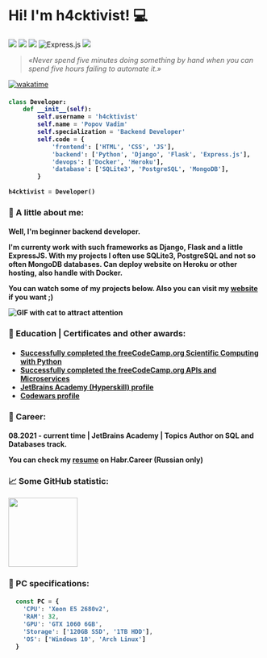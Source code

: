 # Hi! I'm h4cktivist! :computer:


![](https://camo.githubusercontent.com/9dbab015253bcd1874aa70e86eb8d6931fd0bff0295a3ef44ef9558e116717f0/68747470733a2f2f696d672e736869656c64732e696f2f62616467652f2d4769742d4630353033323f6c6f676f3d476974267374796c653d666f722d7468652d6261646765266c6f676f436f6c6f723d7768697465)
![](https://camo.githubusercontent.com/9dba3de3e1f156e64977675a58069488ee4550ad887bbd56283ec3fa1dc45c57/68747470733a2f2f696d672e736869656c64732e696f2f62616467652f2d666c61736b2d3030303030303f6c6f676f3d466c61736b267374796c653d666f722d7468652d6261646765266c6f676f436f6c6f723d7768697465)
![](https://camo.githubusercontent.com/5ebc8bbbe9179d0121ed4e660ca60fd4e8e90e4d6ff1a44ca81ab8e6d915ca96/68747470733a2f2f696d672e736869656c64732e696f2f62616467652f2d446a616e676f2d3039324532303f6c6f676f3d446a616e676f267374796c653d666f722d7468652d6261646765266c6f676f436f6c6f723d7768697465)
<img alt="Express.js" src="https://img.shields.io/badge/express.js-%23404d59.svg?style=for-the-badge&logo=express&logoColor=%2361DAFB"/>
![](https://camo.githubusercontent.com/d40d6f0509d60cce1c08408421569b50557015f8490aea945dd26ca496b96bd9/68747470733a2f2f696d672e736869656c64732e696f2f62616467652f2d4c696e75782d4643433632343f6c6f676f3d4c696e7578267374796c653d666f722d7468652d6261646765266c6f676f436f6c6f723d626c61636b)

> <em>«Never spend five minutes doing something by hand when you can spend five hours failing to automate it.»</em>

[![wakatime](https://wakatime.com/badge/user/8daeecdc-e839-4a40-9f7e-0c21bb4dc1fa.svg)](https://wakatime.com/@8daeecdc-e839-4a40-9f7e-0c21bb4dc1fa)

<h4>
  
```python
class Developer:
    def __init__(self):
        self.username = 'h4cktivist'
        self.name = 'Popov Vadim'
        self.specialization = 'Backend Developer'
        self.code = {
            'frontend': ['HTML', 'CSS', 'JS'],
            'backend': ['Python', 'Django', 'Flask', 'Express.js'],
            'devops': ['Docker', 'Heroku'],
            'database': ['SQLite3', 'PostgreSQL', 'MongoDB'],
        }
        
h4cktivist = Developer()
```


### :man: A little about me:

<h4>

Well, I'm beginner backend developer.

I'm currenty work with such frameworks as Django, Flask and a little ExpressJS. With my projects I often use SQLite3, PostgreSQL and not so often MongoDB databases. Can deploy website on Heroku or other hosting, also handle with Docker.

You can watch some of my projects below. Also you can visit my [website](https://h4cktivist.herokuapp.com/) if you want ;)

![GIF with cat to attract attention](https://media.giphy.com/media/LmNwrBhejkK9EFP504/giphy.gif)

</h4>
  
  
### :open_file_folder: Education | Certificates and other awards:

<h4>
  
- [Successfully completed the freeCodeCamp.org
Scientific Computing with Python](https://www.freecodecamp.org/certification/h4cktivist/scientific-computing-with-python-v7)
- [Successfully completed the freeCodeCamp.org APIs and Microservices](https://www.freecodecamp.org/certification/h4cktivist/apis-and-microservices)
- [JetBrains Academy (Hyperskill) profile](https://hyperskill.org/profile/79648941)
- [Codewars profile](https://www.codewars.com/users/h4cktivist)
  
</h4>

  
### :office: Career:
<h4>

08.2021 - current time | JetBrains Academy | Topics Author on SQL and Databases track.
  
You can check my [resume](https://career.habr.com/h4cktivist) on Habr.Career (Russian only)
  
</h4>

  
### :chart_with_upwards_trend: Some GitHub statistic:

<img height="137px" src="https://github-readme-stats.vercel.app/api?username=h4cktivist&hide_title=true&hide_border=true&show_icons=true&include_all_commits=true&&count_private=true&line_height=21&theme=dark" />


### :wrench: PC specifications:

<h4>
  
```js
  const PC = {
    'CPU': 'Xeon E5 2680v2',
    'RAM': 32,
    'GPU': 'GTX 1060 6GB',
    'Storage': ['120GB SSD', '1TB HDD'],
    'OS': ['Windows 10', 'Arch Linux']
  }
```
</h4>
